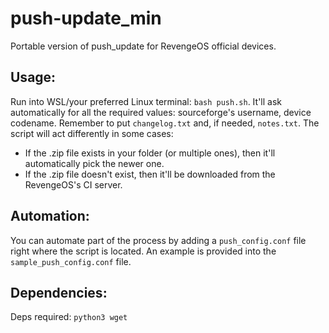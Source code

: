 # push-update_min
Portable version of push_update for RevengeOS official devices.

Usage:
-------
Run into WSL/your preferred Linux terminal: `bash push.sh`.
It'll ask automatically for all the required values: sourceforge's username, device codename.
Remember to put `changelog.txt` and, if needed, `notes.txt`.
The script will act differently in some cases:
- If the .zip file exists in your folder (or multiple ones), then it'll automatically pick the newer one.
- If the .zip file doesn't exist, then it'll be downloaded from the RevengeOS's CI server.

Automation:
-------
You can automate part of the process by adding a `push_config.conf` file right where the script is located.
An example is provided into the `sample_push_config.conf` file.

Dependencies:
-------
Deps required: `python3 wget`